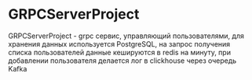# GRPCServerProject

GRPCServerProject - grpc сервис, управляющий пользователями, для хранения данных используется PostgreSQL, на запрос получения списка пользователей данные кешируются в redis на минуту, при добавлении пользователя делается лог в clickhouse через очередь Kafka
